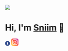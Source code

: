 ![](https://gist.githubusercontent.com/brudnak/aba00c9a1c92d226f68e8ad8ba1e0a40/raw/e1e4a92f6072d15014f19aa8903d24a1ac0c41a4/nyan-cat.gif)
<h1 align="start">Hi, I'm <a href="https://peterhan.dev" >Sniim</a> 👋</h1>
<p align="start">
  <a href="https://www.facebook.com/s.niim94"><img src="./asset/facebook.png"/></a>
  <a href="https://www.instagram.com/s.niim/"><img src="./asset/instagram.png"/></a>

</p>
